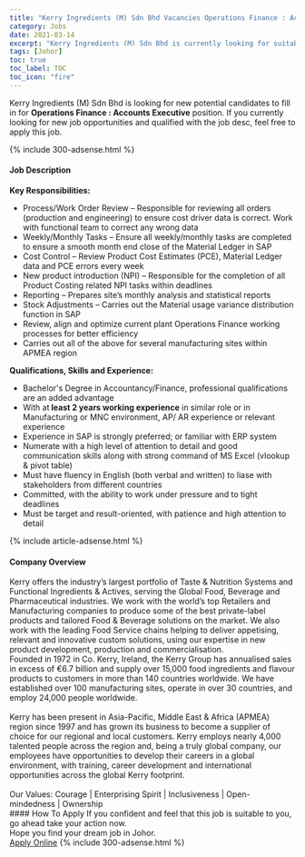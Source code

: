 ```yaml
---
title: "Kerry Ingredients (M) Sdn Bhd Vacancies Operations Finance : Accounts Executive" 
category: Jobs 
date: 2021-03-14 
excerpt: "Kerry Ingredients (M) Sdn Bhd is currently looking for suitable person to fill in the Operations Finance : Accounts Executive which based in Johor" 
tags: [Johor] 
toc: true 
toc_label: TOC 
toc_icon: "fire" 
--- 
```


<p>Kerry Ingredients (M) Sdn Bhd is looking for new potential candidates to fill in for <b>Operations Finance : Accounts Executive</b> position. If you currently looking for new job opportunities and qualified with the job desc, feel free to apply this job.
</p>{% include 300-adsense.html %} 
<div><div><h4>Job Description</h4></div><div><div><span><div><div><strong>Key Responsibilities:</strong><ul><li>Process/Work Order Review &#8211; Responsible for reviewing all orders (production and engineering) to ensure cost driver data is correct. Work with functional team to correct any wrong data</li><li>Weekly/Monthly Tasks &#8211; Ensure all weekly/monthly tasks are completed to ensure a smooth month end close of the Material Ledger in SAP</li><li>Cost Control &#8211; Review Product Cost Estimates (PCE), Material Ledger data and PCE errors every week</li><li>New product introduction (NPI) &#8211; Responsible for the completion of all Product Costing related NPI tasks within deadlines</li><li>Reporting &#8211; Prepares site&#8217;s monthly analysis and statistical reports</li><li>Stock Adjustments &#8211; Carries out the Material usage variance distribution function in SAP</li><li>Review, align and optimize current plant Operations Finance working processes for better efficiency</li><li>Carries out all of the above for several manufacturing sites within APMEA region</li></ul><div><strong>Qualifications, Skills and Experience:</strong></div><ul><li>Bachelor's Degree in Accountancy/Finance, professional qualifications are an added advantage</li><li>With at<strong> least 2 years working experience</strong> in similar role or in Manufacturing or MNC environment, AP/ AR experience or relevant experience</li><li>Experience in SAP is strongly preferred; or familiar with ERP system</li><li>Numerate with a high level of attention to detail and good communication skills along with strong command of MS Excel (vlookup &amp; pivot table)</li><li>Must have fluency in English (both verbal and written) to liase with stakeholders from different countries</li><li>Committed, with the ability to work under pressure and to tight deadlines</li><li>Must be target and result-oriented, with patience and high attention to detail</li></ul></div></div></span></div></div></div> 
{% include article-adsense.html %} 
<div><div><h4>Company Overview</h4></div><div><div><span><div><div>
	Kerry offers the industry&#8217;s largest portfolio of Taste &amp; Nutrition Systems and Functional Ingredients &amp; Actives, serving the Global Food, Beverage and Pharmaceutical industries. We work with the world&#8217;s top Retailers and Manufacturing companies to produce some of the best private-label products and tailored Food &amp; Beverage solutions on the market. We also work with the leading Food Service chains helping to deliver appetising, relevant and innovative custom solutions, using our expertise in new product development, production and commercialisation.</div>
<div>
	Founded in 1972 in Co. Kerry, Ireland, the Kerry Group has annualised sales in excess of &#8364;6.7 billion and supply over 15,000 food ingredients and flavour products to customers in more than 140 countries worldwide. We have established over 100 manufacturing sites, operate in over 30 countries, and employ 24,000 people worldwide.<br>
<br>
	Kerry has been present in Asia-Pacific, Middle East &amp; Africa (APMEA) region since 1997 and has grown its business to become a supplier of choice for our regional and local customers. Kerry employs nearly 4,000 talented people across the region and, being a truly global company, our employees have opportunities to develop their careers in a global environment, with training, career development and international opportunities across the global Kerry footprint.<br>
<br>
	Our Values:&#160;Courage | Enterprising Spirit | Inclusiveness | Open-mindedness | Ownership &#160; &#160;</div></div></span></div></div></div> 
#### How To Apply 
If you confident and feel that this job is suitable to you, go ahead take your action now. <br/> 
Hope you find your dream job in Johor. <br/> 
<a href="https://www.jobstreet.com.my/en/job/operations-finance-:-accounts-executive-4504636?jobId=jobstreet-my-job-4504636&" class="btn btn--info" target="_blank" rel="nofollow noopenner">Apply Online</a> 
{% include 300-adsense.html %} 
